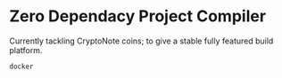 # Zero Dependacy Project Compiler

Currently tackling CryptoNote coins; to give a stable fully featured build platform.

```
docker 
```
